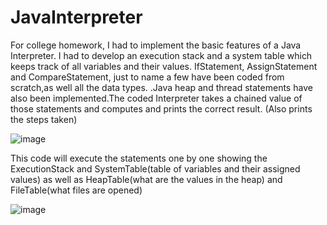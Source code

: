 # JavaInterpreter
For college homework, I had to implement the basic features of a Java Interpreter. 
I had to develop an execution stack and a system table which keeps track of all variables and their values.
IfStatement, AssignStatement and CompareStatement, just to name a few have been coded from scratch,as well all the data types.
.Java heap and thread statements have also been implemented.The coded Interpreter takes a 
chained value of those statements and computes and prints the correct result. (Also prints the steps taken) 



![image](https://user-images.githubusercontent.com/72076037/145272745-a43ee153-850c-4342-9c15-00897137fcdf.png)

This code will execute the statements one by one showing the ExecutionStack and SystemTable(table of variables and their assigned values)
as well as HeapTable(what are the values in the heap) and FileTable(what files are opened)


![image](https://user-images.githubusercontent.com/72076037/145273806-49387dea-3281-4331-98af-f7bab62d7721.png)
